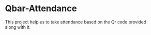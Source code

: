# Qbar-Attendance
This project help us to take attendance based on the Qr code provided along with it.
